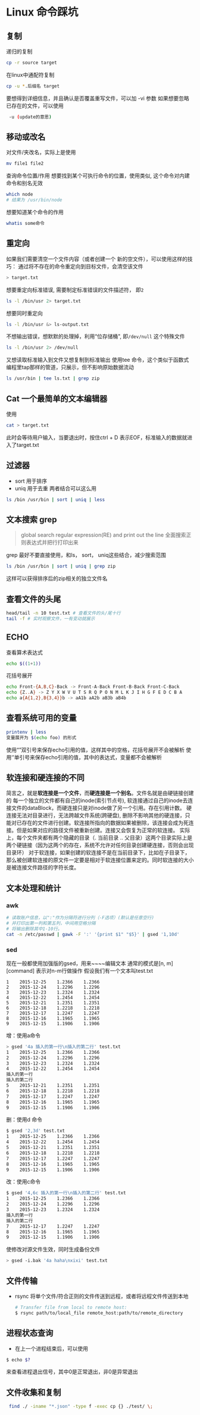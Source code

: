 # Linux 命令踩坑
## 复制
递归的复制
```bash
cp -r source target 
```
在linux中通配符复制 
```bash
cp -u *.后缀名 target 
```
要想得到详细信息，并且确认是否覆盖重写文件，可以加 -vi 参数
如果想要忽略已存在的文件，可以使用
```bash
 -u (update的意思)
```
## 移动或改名
对文件/夹改名，实际上是使用 
```bash
mv file1 file2
```
查询命令位置/作用
想要找到某个可执行命令的位置，使用类似, 这个命令对内建命令和别名无效
```bash
which node 
# 结果为 /usr/bin/node
```
想要知道某个命令的作用
```bash
whatis some命令
```
## 重定向
如果我们需要清空一个文件内容（或者创建一个 新的空文件），可以使用这样的技巧：
通过将不存在的命令重定向到目标文件，会清空该文件
```bash
> target.txt
```
想要重定向标准错误, 需要制定标准错误的文件描述符， 即`2`
```bash
ls -l /bin/usr 2> target.txt
```
想要同时重定向
```bash
ls -l /bin/usr &> ls-output.txt
```
不想输出错误，想默默的处理掉，利用“位存储桶", 即`/dev/null` 这个特殊文件
```bash
ls -l /bin/usr 2> /dev/null
```
又想读取标准输入到文件又想复制到标准输出
使用tee 命令，这个类似于函数式编程里tap那样的管道，只展示，但不影响原始数据流动
```bash
ls /usr/bin | tee ls.txt | grep zip
```
## Cat 一个最简单的文本编辑器
使用 
```bash
cat > target.txt
```
此时会等待用户输入，当要退出时，按住ctrl + D 表示EOF，标准输入的数据就进入了target.txt
## 过滤器
- sort 用于排序
- uniq 用于去重
两者结合可以这么用 

```bash
ls /bin /usr/bin | sort | uniq | less
```

## 文本搜索 grep
>global search regular expression(RE) and print out the line
>全面搜索正则表达式并把行打印出来

grep 最好不要直接使用，和ls， sort， uniq这些结合，减少搜索范围
```bash
ls /bin /usr/bin | sort | uniq | grep zip
```
这样可以获得排序后的zip相关的独立文件名
## 查看文件的头尾

```bash
head/tail -n 10 test.txt # 查看文件的头/尾十行
tail -f # 实时观察文件，一有变动就展示
```
## ECHO
查看算术表达式
```bash
echo $((1+1))
```
花括号展开
```bash
echo Front-{A,B,C}-Back -> Front-A-Back Front-B-Back Front-C-Back
echo {Z..A} -> Z Y X W V U T S R Q P O N M L K J I H G F E D C B A
echo a{A{1,2},B{3,4}}b -> aA1b aA2b aB3b aB4b
```
## 查看系统可用的变量
```bash
printenv | less
变量展开为 $(echo foo) 的形式
```
使用“”双引号来保存echo引用的值，这样其中的空格，花括号展开不会被解析
使用‘’单引号来保存echo引用的值，其中的表达式，变量都不会被解析

## 软连接和硬连接的不同
简言之，就是**软连接是一个文件**，而**硬连接是一个别名**。文件名就是由硬链接创建的
每一个独立的文件都有自己的inode(索引节点号), 软连接通过自己的inode去连接文件的dataBlock，而硬连接只是对inode做了另一个引用。存在引用计数。
硬连接无法对目录进行，无法跨越文件系统(跨硬盘), 删除不影响其他的硬连接，只能对已存在的文件进行创建。软连接所指向的数据如果被删除，该连接会成为死连接。但是如果对应的路径文件被重新创建。连接又会恢复为正常的软连接。
实际上，每个文件夹都有两个隐藏的目录（. 当前目录 .. 父目录）这两个目录实际上是两个硬链接（因为这两个的存在，系统不允许对任何目录创建硬连接，否则会出现目录环）
对于软连接，如果创建的软连接不是在当前目录下，比如在子目录下，那么被创建软连接的原文件一定要是相对于软连接位置来定的。同时软连接的大小是被连接文件路径的字符长度。

## 文本处理和统计
### awk
```bash
# 读取账户信息，以":"作为分隔符进行分列（-F选项）(默认是任意空行)
# 并打印出第一列和第五列，中间用空格分隔
# 将输出删除其中1-10行。
cat -n /etc/passwd | gawk -F ':' '{print $1" "$5}' | gsed '1,10d'
```
### sed
现在一般都使用加强版的gsed，用来~~~~编辑文本
通常的模式是[n, m][command] 表示对n-m行做操作
假设我们有一个文本叫test.txt
```
1    2015-12-25    1.2366    1.2366
2    2015-12-24    1.2296    1.2296
3    2015-12-23    1.2324    1.2324
4    2015-12-22    1.2454    1.2454
5    2015-12-21    1.2351    1.2351
6    2015-12-18    1.2218    1.2218
7    2015-12-17    1.2247    1.2247
8    2015-12-16    1.1965    1.1965
9    2015-12-15    1.1906    1.1906
```
增：使用a命令
```bash
> gsed '4a 插入的第一行\n插入的第二行' test.txt
1    2015-12-25    1.2366    1.2366
2    2015-12-24    1.2296    1.2296
3    2015-12-23    1.2324    1.2324
4    2015-12-22    1.2454    1.2454
插入的第一行
插入的第二行
5    2015-12-21    1.2351    1.2351
6    2015-12-18    1.2218    1.2218
7    2015-12-17    1.2247    1.2247
8    2015-12-16    1.1965    1.1965
9    2015-12-15    1.1906    1.1906
```
删：使用d 命令
```bash
$ gsed '2,3d' test.txt
1    2015-12-25    1.2366    1.2366
4    2015-12-22    1.2454    1.2454
5    2015-12-21    1.2351    1.2351
6    2015-12-18    1.2218    1.2218
7    2015-12-17    1.2247    1.2247
8    2015-12-16    1.1965    1.1965
9    2015-12-15    1.1906    1.1906
```
改：使用c命令
```bash
$ gsed '4,6c 插入的第一行\n插入的第二行' test.txt
1    2015-12-25    1.2366    1.2366
2    2015-12-24    1.2296    1.2296
3    2015-12-23    1.2324    1.2324
插入的第一行
插入的第二行
7    2015-12-17    1.2247    1.2247
8    2015-12-16    1.1965    1.1965
9    2015-12-15    1.1906    1.1906
```
使修改对源文件生效，同时生成备份文件
```bash
> gsed -i.bak '4a haha\nxixi' test.txt
```
## 文件传输
- rsync
    将单个文件/符合正则的文件传送到远程，或者将远程文件传送到本地
    
    ```BASH
    # Transfer file from local to remote host:
    $ rsync path/to/local_file remote_host:path/to/remote_directory
    ```
    
    
## 进程状态查询
- 在上一个进程结束后，可以使用

```bash
$ echo $?
```
来查看进程退出信号，其中0是正常退出，非0是异常退出

## 文件收集和复制
```bash
 find ./ -iname "*.json" -type f -exec cp {} ./test/ \;
```